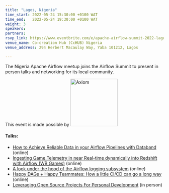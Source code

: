 ```yaml
---
title: "Lagos, Nigeria"
time_start: 2022-05-24 15:30:00 +0100 WAT
time_end:   2022-05-24 19:30:00 +0100 WAT
weight: 3
speakers:
partners:
rsvp_link: https://www.eventbrite.com/e/apache-airflow-summit-2022-lagos-nigeria-tickets-315796274157
venue_name: Co-creation Hub (CcHUB) Nigeria
venue_address: 294 Herbert Macaulay Way, Yaba 101212, Lagos

---
```


The Nigeria Apache Airflow meetup joins the Airflow Summit to present in person talks and networking for its local community. 

<p>This event is made possible by <a class="p-3 bg-white" href="https://axiom.co" target="_blank"><img src="/images/partners/axiom.svg" style="width:150px;" alt="Axiom" description="Axiom"></a>

#### Talks:
 * [How to Achieve Reliable Data in your Airflow Pipelines with Databand](/sessions/2022/how-to-achieve-reliable-data-in-your-airflow-pipelines-with-databand) (online)
 * [Ingesting Game Telemetry in near Real-time dynamically into Redshift with Airflow (WB Games)](/sessions/2022/ingesting-game-telemetry) (online)
 * [A look under the hood of the Airflow logging subsystem](/sessions/2022/under-the-hood-of-the-airflow-logging-subsystem) (online)
 * [Happy DAGs + Happy Teammates: How a little CI/CD can go a long way](/sessions/2022/happy-dags-happy-teammates) (online)
 * [Leveraging Open Source Projects For Personal Development](/sessions/2022/leveraging-open-source-projects-for-personal-development) (in person)